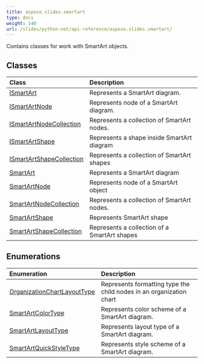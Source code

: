 ```yaml
---
title: aspose.slides.smartart
type: docs
weight: 140
url: /slides/python-net/api-reference/aspose.slides.smartart/
---
```



Contains classes for work with SmartArt objects.

## **Classes**
|**Class**|**Description**|
| :- | :- |
|[ISmartArt](/slides/python-net/api-reference/aspose.slides.smartart/ismartart/)|Represents a SmartArt diagram.|
|[ISmartArtNode](/slides/python-net/api-reference/aspose.slides.smartart/ismartartnode/)|Represents node of a SmartArt diagram.|
|[ISmartArtNodeCollection](/slides/python-net/api-reference/aspose.slides.smartart/ismartartnodecollection/)|Represents a collection of SmartArt nodes.|
|[ISmartArtShape](/slides/python-net/api-reference/aspose.slides.smartart/ismartartshape/)|Represents a shape inside SmartArt diagram|
|[ISmartArtShapeCollection](/slides/python-net/api-reference/aspose.slides.smartart/ismartartshapecollection/)|Represents a collection of SmartArt shapes|
|[SmartArt](/slides/python-net/api-reference/aspose.slides.smartart/smartart/)|Represents a SmartArt diagram|
|[SmartArtNode](/slides/python-net/api-reference/aspose.slides.smartart/smartartnode/)|Represents node of a SmartArt object|
|[SmartArtNodeCollection](/slides/python-net/api-reference/aspose.slides.smartart/smartartnodecollection/)|Represents a collection of SmartArt nodes.|
|[SmartArtShape](/slides/python-net/api-reference/aspose.slides.smartart/smartartshape/)|Represents SmartArt shape|
|[SmartArtShapeCollection](/slides/python-net/api-reference/aspose.slides.smartart/smartartshapecollection/)|Represents a collection of a SmartArt shapes|
## **Enumerations**
|**Enumeration**|**Description**|
| :- | :- |
|[OrganizationChartLayoutType](/slides/python-net/api-reference/aspose.slides.smartart/organizationchartlayouttype/)|Represents formatting type the child nodes in an organization chart|
|[SmartArtColorType](/slides/python-net/api-reference/aspose.slides.smartart/smartartcolortype/)|Represents color scheme of a SmartArt diagram.|
|[SmartArtLayoutType](/slides/python-net/api-reference/aspose.slides.smartart/smartartlayouttype/)|Represents layout type of a SmartArt diagram.|
|[SmartArtQuickStyleType](/slides/python-net/api-reference/aspose.slides.smartart/smartartquickstyletype/)|Represents style scheme of a SmartArt diagram.|
